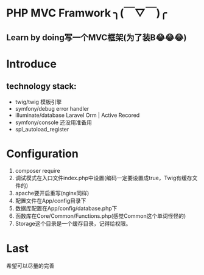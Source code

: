 # PHP MVC Framwork ╮(￣▽￣)╭
## Learn by doing写一个MVC框架(为了装B😂😂😂)

# Introduce
## technology stack:
 - twig/twig 模板引擎
 - symfony/debug  error handler
 - illuminate/database Laravel Orm | Active Recored
 - symfony/console  还没用准备用
 - spl_autoload_register

# Configuration
1. composer require
2. 调试模式在入口文件index.php中设置(编码一定要设置成true，Twig有缓存文件的)
3. apache要开启重写(nginx同样)
4. 配置文件在App/config目录下
5. 数据库配置在App/config/database.php下
6. 函数库在Core/Common/Functions.php(感觉Common这个单词怪怪的)
7. Storage这个目录是一个缓存目录，记得给权限。

# Last
希望可以尽量的完善